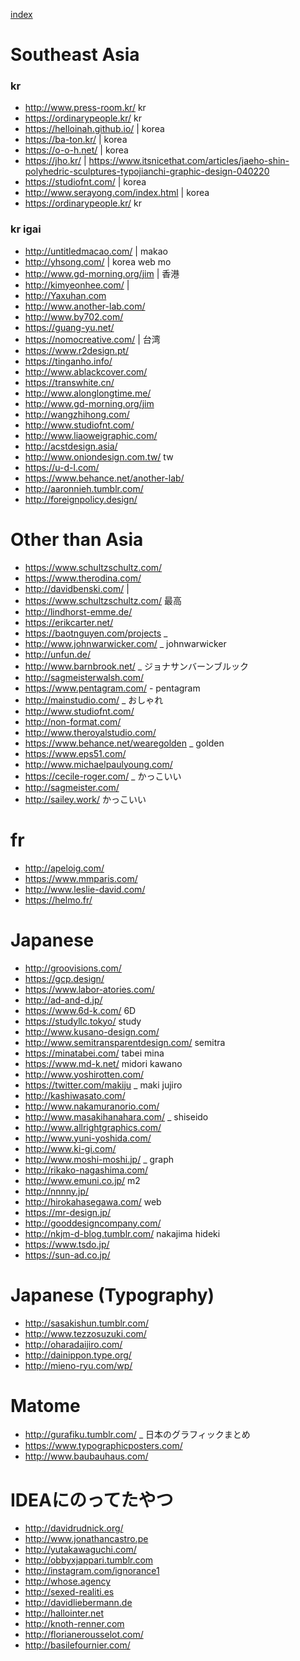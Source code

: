 [index](https://github.com/kitasenjudesign/bookmarks/blob/master/README.md)



# Southeast Asia

### kr

* http://www.press-room.kr/ kr
* https://ordinarypeople.kr/ kr
* https://helloinah.github.io/ | korea
* https://ba-ton.kr/ | korea
* https://o-o-h.net/ | korea
* https://jho.kr/ | https://www.itsnicethat.com/articles/jaeho-shin-polyhedric-sculptures-typojianchi-graphic-design-040220
* https://studiofnt.com/ | korea
* http://www.serayong.com/index.html | korea
* https://ordinarypeople.kr/ kr

### kr igai

* http://untitledmacao.com/ | makao
* http://yhsong.com/ | korea web mo
* http://www.gd-morning.org/jim | 香港
* http://kimyeonhee.com/ | 
* http://Yaxuhan.com
* http://www.another-lab.com/
* http://www.by702.com/
* https://guang-yu.net/
* https://nomocreative.com/ | 台湾
* https://www.r2design.pt/
* https://tinganho.info/
* http://www.ablackcover.com/
* https://transwhite.cn/
* http://www.alonglongtime.me/
* http://www.gd-morning.org/jim
* http://wangzhihong.com/
* http://www.studiofnt.com/
* http://www.liaoweigraphic.com/
* http://acstdesign.asia/
* http://www.oniondesign.com.tw/ tw
* https://u-d-l.com/
* https://www.behance.net/another-lab/
* http://aaronnieh.tumblr.com/
* http://foreignpolicy.design/

# Other than Asia
* https://www.schultzschultz.com/
* https://www.therodina.com/
* http://davidbenski.com/ | 
* https://www.schultzschultz.com/ 最高
* http://lindhorst-emme.de/ 
* https://erikcarter.net/
* https://baotnguyen.com/projects _ 
* http://www.johnwarwicker.com/ _ johnwarwicker
* http://unfun.de/
* http://www.barnbrook.net/ _ ジョナサンバーンブルック
* http://sagmeisterwalsh.com/
* https://www.pentagram.com/ - pentagram
* http://mainstudio.com/ _ おしゃれ
* http://www.studiofnt.com/
* http://non-format.com/
* http://www.theroyalstudio.com/
* https://www.behance.net/wearegolden _ golden
* https://www.eps51.com/
* http://www.michaelpaulyoung.com/ 
* https://cecile-roger.com/ _ かっこいい
* http://sagmeister.com/
* http://sailey.work/ かっこいい

# fr
* http://apeloig.com/
* https://www.mmparis.com/
* http://www.leslie-david.com/
* https://helmo.fr/


# Japanese
* http://groovisions.com/
* https://gcp.design/
* https://www.labor-atories.com/
* http://ad-and-d.jp/
* https://www.6d-k.com/ 6D
* https://studyllc.tokyo/ study
* http://www.kusano-design.com/
* http://www.semitransparentdesign.com/ semitra
* https://minatabei.com/ tabei mina
* https://www.md-k.net/ midori kawano
* http://www.yoshirotten.com/ 
* https://twitter.com/makiju _ maki jujiro
* http://kashiwasato.com/
* http://www.nakamuranorio.com/ 
* http://www.masakihanahara.com/ _ shiseido
* http://www.allrightgraphics.com/
* http://www.yuni-yoshida.com/
* http://www.ki-gi.com/
* http://www.moshi-moshi.jp/ _ graph
* http://rikako-nagashima.com/
* http://www.emuni.co.jp/ m2
* http://nnnny.jp/ 
* http://hirokahasegawa.com/ web
* https://mr-design.jp/
* http://gooddesigncompany.com/
* http://nkjm-d-blog.tumblr.com/ nakajima hideki
* https://www.tsdo.jp/
* https://sun-ad.co.jp/



# Japanese (Typography)
* http://sasakishun.tumblr.com/
* http://www.tezzosuzuki.com/
* http://oharadaijiro.com/
* http://dainippon.type.org/ 
* http://mieno-ryu.com/wp/

# Matome
* http://gurafiku.tumblr.com/ _ 日本のグラフィックまとめ
* https://www.typographicposters.com/ 
* http://www.baubauhaus.com/

# IDEAにのってたやつ
* http://davidrudnick.org/
* http://www.jonathancastro.pe
* http://yutakawaguchi.com/
* http://obbyxjappari.tumblr.com
* http://instagram.com/ignorance1
* http://whose.agency
* http://sexed-realiti.es
* http://davidliebermann.de
* http://hallointer.net
* http://knoth-renner.com
* http://florianerousselot.com/
* http://basilefournier.com/






